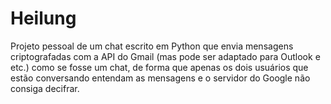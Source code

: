 # Heilung
Projeto pessoal de um chat escrito em Python que envia mensagens criptografadas com a API do Gmail (mas pode ser adaptado para Outlook e etc.) como se fosse um chat, de forma que apenas os dois usuários que estão conversando entendam as mensagens e o servidor do Google não consiga decifrar.
